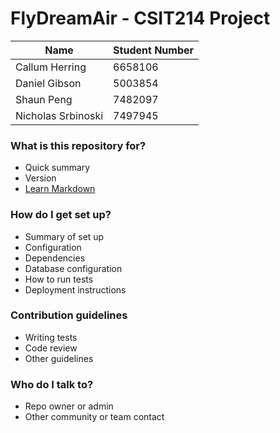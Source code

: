 # FlyDreamAir - CSIT214 Project

| Name           | Student Number |
| -------------- | -------------- |
| Callum Herring | 6658106        |
| Daniel Gibson  | 5003854        |
| Shaun Peng | 7482097 |
| Nicholas Srbinoski | 7497945 |
### What is this repository for?

- Quick summary
- Version
- [Learn Markdown](https://bitbucket.org/tutorials/markdowndemo)

### How do I get set up?

- Summary of set up
- Configuration
- Dependencies
- Database configuration
- How to run tests
- Deployment instructions

### Contribution guidelines

- Writing tests
- Code review
- Other guidelines

### Who do I talk to?

- Repo owner or admin
- Other community or team contact
